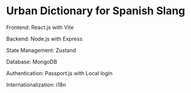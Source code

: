 
# Urban Dictionary for Spanish Slang

Frontend: React.js with Vite

Backend: Node.js with Express

State Management: Zustand

Database: MongoDB

Authentication: Passport.js with Local login

Internationalization: i18n

